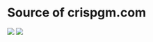 # Source of crispgm.com

![](https://img.shields.io/badge/powered%20by-jekyll-red.svg)
![](https://travis-ci.org/crispgm/crispgm.com.svg)